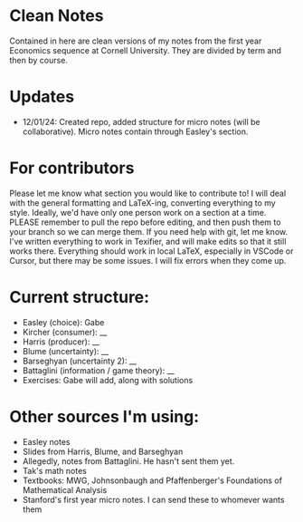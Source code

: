 # Clean Notes

Contained in here are clean versions of my notes from the first year Economics sequence at Cornell University. They are divided by term and then by course.

# Updates

- 12/01/24: Created repo, added structure for micro notes (will be collaborative). Micro notes contain through Easley's section.

# For contributors

Please let me know what section you would like to contribute to! I will deal with the general formatting and LaTeX-ing, converting everything to my style. Ideally, we'd have only one person work on a section at a time. PLEASE remember to pull the repo before editing, and then push them to your branch so we can merge them. If you need help with git, let me know. I've written everything to work in Texifier, and will make edits so that it still works there. Everything should work in local LaTeX, especially in VSCode or Cursor, but there may be some issues. I will fix errors when they come up.

# Current structure:

- Easley (choice): Gabe
- Kircher (consumer): __
- Harris (producer): __
- Blume (uncertainty): __
- Barseghyan (uncertainty 2): __
- Battaglini (information / game theory): __
- Exercises: Gabe will add, along with solutions

# Other sources I'm using: 

- Easley notes
- Slides from Harris, Blume, and Barseghyan
- Allegedly, notes from Battaglini. He hasn't sent them yet.
- Tak's math notes
- Textbooks: MWG, Johnsonbaugh and Pfaffenberger's Foundations of Mathematical Analysis
- Stanford's first year micro notes. I can send these to whomever wants them